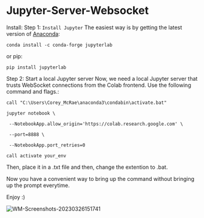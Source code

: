 # Jupyter-Server-Websocket
Install:
Step 1: `Install Jupyter`
The easiest way is by getting the latest version of [Anaconda](https://anaconda.org/anaconda/anaconda-navigator/):

`conda install -c conda-forge jupyterlab`

or pip:

`pip install jupyterlab`

Step 2: Start a local Jupyter server
Now, we need a local Jupyter server that trusts WebSocket connections from the Colab frontend. 
Use the following command and flags.:

`call "C:\Users\Corey_McRae\anaconda3\condabin\activate.bat"`

`jupyter notebook \`
    
   ` --NotebookApp.allow_origin='https://colab.research.google.com' \` 
    
   ` --port=8888 \`
    
   ` --NotebookApp.port_retries=0`
 
 `call activate your_env`

Then, place it in a .txt file and then, change the extention to .bat.

Now you have a convenient way to bring up the command without bringing up the prompt everytime.

Enjoy :)

![WM-Screenshots-20230326151741](https://user-images.githubusercontent.com/49349748/227808721-485ee946-61b3-429b-8137-02487eca34f5.png)

